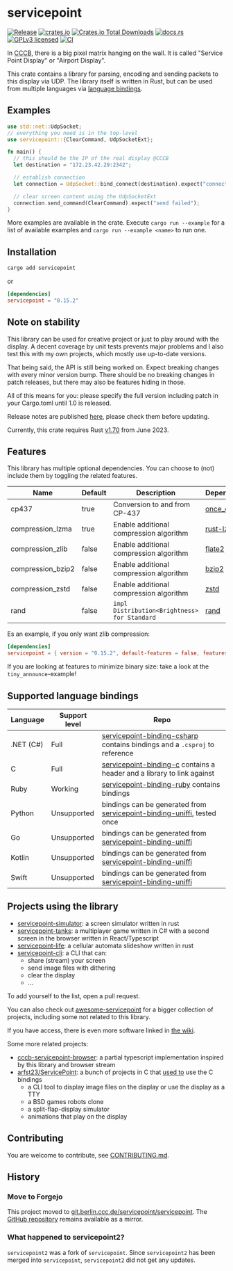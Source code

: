 # servicepoint

[![Release](https://git.berlin.ccc.de/servicepoint/servicepoint/badges/release.svg)](https://git.berlin.ccc.de/servicepoint/servicepoint/releases)
[![crates.io](https://img.shields.io/crates/v/servicepoint.svg)](https://crates.io/crates/servicepoint)
[![Crates.io Total Downloads](https://img.shields.io/crates/d/servicepoint)](https://crates.io/crates/servicepoint)
[![docs.rs](https://img.shields.io/docsrs/servicepoint)](https://docs.rs/servicepoint/latest/servicepoint/)
[![GPLv3 licensed](https://img.shields.io/crates/l/servicepoint)](./LICENSE)
[![CI](https://git.berlin.ccc.de/servicepoint/servicepoint/badges/workflows/rust.yml/badge.svg)](https://git.berlin.ccc.de/servicepoint/servicepoint)

In [CCCB](https://berlin.ccc.de/), there is a big pixel matrix hanging on the wall. It is called  "Service Point
Display" or "Airport Display".

This crate contains a library for parsing, encoding and sending packets to this display via UDP.
The library itself is written in Rust, but can be used from multiple languages
via [language bindings](#supported-language-bindings).

## Examples

```rust no_run
use std::net::UdpSocket;
// everything you need is in the top-level
use servicepoint::{ClearCommand, UdpSocketExt};

fn main() {
  // this should be the IP of the real display @CCCB
  let destination = "172.23.42.29:2342";

  // establish connection
  let connection = UdpSocket::bind_connect(destination).expect("connection failed");

  // clear screen content using the UdpSocketExt
  connection.send_command(ClearCommand).expect("send failed");
}
```

More examples are available in the crate.
Execute `cargo run --example` for a list of available examples and `cargo run --example <name>` to run one.

## Installation

```bash
cargo add servicepoint
```

or

```toml
[dependencies]
servicepoint = "0.15.2"
```

## Note on stability

This library can be used for creative project or just to play around with the display.
A decent coverage by unit tests prevents major problems and I also test this with my own projects, which mostly use
up-to-date versions.

That being said, the API is still being worked on.
Expect breaking changes with every minor version bump.
There should be no breaking changes in patch releases, but there may also be features hiding in those.

All of this means for you: please specify the full version including patch in your Cargo.toml until 1.0 is released.

Release notes are published [here](https://git.berlin.ccc.de/servicepoint/servicepoint/releases), please check them before updating.

Currently, this crate requires Rust [v1.70](https://releases.rs/docs/1.70.0/) from June 2023.

## Features

This library has multiple optional dependencies.
You can choose to (not) include them by toggling the related features.

| Name              | Default | Description                                  | Dependencies                                    |
|-------------------|---------|----------------------------------------------|-------------------------------------------------|
| cp437             | true    | Conversion to and from CP-437                | [once_cell](https://crates.io/crates/once_cell) |
| compression_lzma  | true    | Enable additional compression algorithm      | [rust-lzma](https://crates.io/crates/rust-lzma) |
| compression_zlib  | false   | Enable additional compression algorithm      | [flate2](https://crates.io/crates/flate2)       |
| compression_bzip2 | false   | Enable additional compression algorithm      | [bzip2](https://crates.io/crates/bzip2)         |
| compression_zstd  | false   | Enable additional compression algorithm      | [zstd](https://crates.io/crates/zstd)           |
| rand              | false   | `impl Distribution<Brightness> for Standard` | [rand](https://crates.io/crates/rand)           |

Es an example, if you only want zlib compression:

```toml
[dependencies]
servicepoint = { version = "0.15.2", default-features = false, features = ["compression_zlib"] }
```

If you are looking at features to minimize binary size: take a look at the `tiny_announce`-example!

## Supported language bindings

| Language  | Support level | Repo                                                                                                                                             |
|-----------|---------------|--------------------------------------------------------------------------------------------------------------------------------------------------|
| .NET (C#) | Full          | [servicepoint-binding-csharp](https://git.berlin.ccc.de/servicepoint/servicepoint-binding-csharp) contains bindings and a `.csproj` to reference |
| C         | Full          | [servicepoint-binding-c](https://git.berlin.ccc.de/servicepoint/servicepoint-binding-c) contains a header and a library to link against          |
| Ruby      | Working       | [servicepoint-binding-ruby](https://git.berlin.ccc.de/servicepoint/servicepoint-binding-ruby) contains bindings                                  |
| Python    | Unsupported   | bindings can be generated from [servicepoint-binding-uniffi](https://git.berlin.ccc.de/servicepoint/servicepoint-binding-uniffi), tested once    |
| Go        | Unsupported   | bindings can be generated from [servicepoint-binding-uniffi](https://git.berlin.ccc.de/servicepoint/servicepoint-binding-uniffi)                 |
| Kotlin    | Unsupported   | bindings can be generated from [servicepoint-binding-uniffi](https://git.berlin.ccc.de/servicepoint/servicepoint-binding-uniffi)                 |
| Swift     | Unsupported   | bindings can be generated from [servicepoint-binding-uniffi](https://git.berlin.ccc.de/servicepoint/servicepoint-binding-uniffi)                 |

## Projects using the library

- [servicepoint-simulator](https://git.berlin.ccc.de/servicepoint/servicepoint-simulator): a screen simulator written in rust 
- [servicepoint-tanks](https://git.berlin.ccc.de/vinzenz/servicepoint-tanks): a multiplayer game written in C# with a second screen in the browser written in React/Typescript 
- [servicepoint-life](https://git.berlin.ccc.de/vinzenz/servicepoint-life): a cellular automata slideshow written in rust 
- [servicepoint-cli](https://git.berlin.ccc.de/servicepoint/servicepoint-cli): a CLI that can:
    - share (stream) your screen
    - send image files with dithering
    - clear the display
    - ...

To add yourself to the list, open a pull request.

You can also check out [awesome-servicepoint](https://github.com/stars/kaesaecracker/lists/awesome-servicepoint) for a
bigger collection of projects, including some not related to this library.

If you have access, there is even more software linked in [the wiki](https://wiki.berlin.ccc.de/LED-Riesendisplay).

Some more related projects:

- [cccb-servicepoint-browser](https://github.com/SamuelScheit/cccb-servicepoint-browser): a partial typescript implementation inspired by this library and browser stream
- [arfst23/ServicePoint](https://github.com/arfst23/ServicePoint): a bunch of projects in C that [used to](https://zerforschen.plus/posts/tiny-binaries-rust/) use the C bindings
    - a CLI tool to display image files on the display or use the display as a TTY
    - a BSD games robots clone
    - a split-flap-display simulator
    - animations that play on the display

## Contributing

You are welcome to contribute, see [CONTRIBUTING.md](CONTRIBUTING.md).

## History

### Move to Forgejo

This project moved
to [git.berlin.ccc.de/servicepoint/servicepoint](https://git.berlin.ccc.de/servicepoint/servicepoint).
The [GitHub repository](https://github.com/cccb/servicepoint) remains available as a mirror.


### What happened to servicepoint2?

`servicepoint2` was a fork of `servicepoint`. Since `servicepoint2` has been merged into `servicepoint`, `servicepoint2` did not get any updates.
